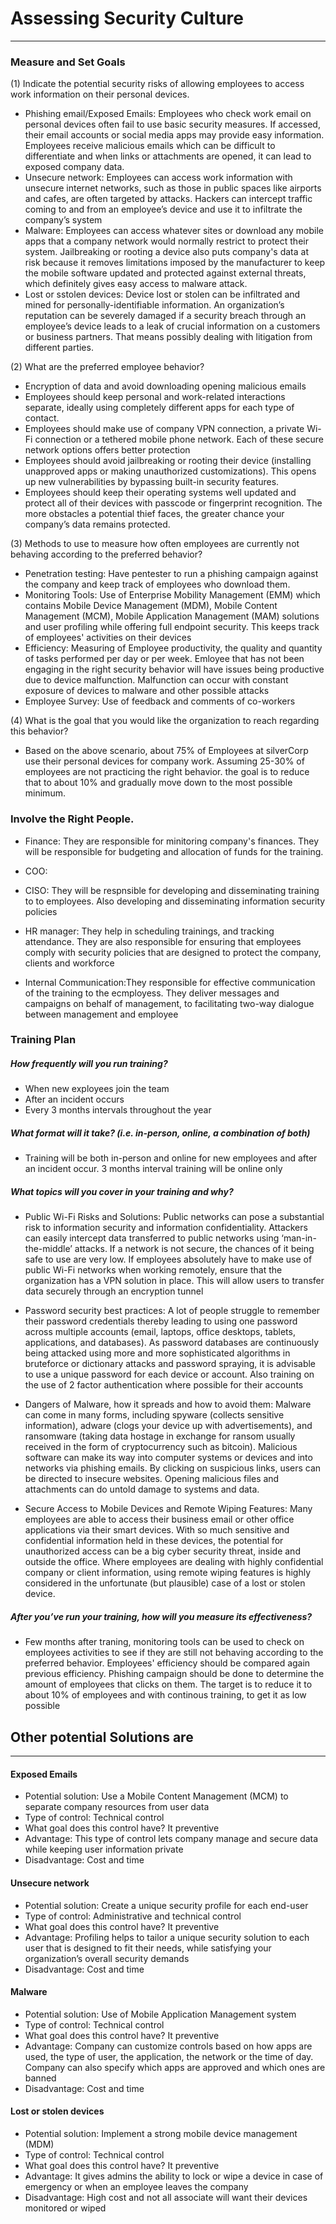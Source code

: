 # Assessing Security Culture
***
### Measure and Set Goals
(1) Indicate the potential security risks of allowing employees to access work information on their personal devices.
* Phishing email/Exposed Emails: Employees who check work email on personal devices often fail to use basic security measures. If accessed, their email accounts or social media apps may provide easy information. Employees receive malicious emails which can be difficult to differentiate and when links or attachments are opened, it can lead to exposed company data.
* Unsecure network: Employees can access work information with unsecure internet networks, such as those in public spaces like airports and cafes, are often targeted by attacks. Hackers can intercept traffic coming to and from an employee’s device and use it to infiltrate the company’s system
* Malware: Employees can access whatever sites or download any mobile apps that a company network would normally restrict to protect their system. Jailbreaking or rooting a device also puts company's data at risk because it removes limitations imposed by the manufacturer to keep the mobile software updated and protected against external threats, which definitely gives easy access to malware attack.
* Lost or sstolen devices: Device lost or stolen can be infiltrated and mined for personally-identifiable information. An organization’s reputation can be severely damaged if a security breach through an employee’s device leads to a leak of crucial information on a customers or business partners. That means possibly dealing with litigation from different parties.

(2) What are the preferred employee behavior?
* Encryption of data and avoid downloading opening malicious emails
* Employees should keep personal and work-related interactions separate, ideally using completely different apps for each type of contact.
* Employees should make use of company VPN connection, a private Wi-Fi connection or a tethered mobile phone network. Each of these secure network options offers better protection
* Employees should avoid jailbreaking or rooting their device (installing unapproved apps or making unauthorized customizations). This opens up new vulnerabilities by bypassing built-in security features.
* Employees should keep their operating systems well updated and protect all of their devices with passcode or fingerprint recognition. The more obstacles a potential thief faces, the greater chance your company’s data remains protected.

(3) Methods to use to measure how often employees are currently not behaving according to the preferred behavior?
* Penetration testing: Have pentester to run a phishing campaign against the company and keep track of employees who download them.
* Monitoring Tools: Use of Enterprise Mobility Management (EMM) which contains Mobile Device Management (MDM), Mobile Content Management (MCM), Mobile Application Management (MAM) solutions and user profiling while offering full endpoint security. This keeps track of employees' activities on their devices
* Efficiency: Measuring of Employee productivity, the quality and quantity of tasks performed per day or per week. Emloyee that has not been engaging in the right security behavior will have issues being productive due to device malfunction. Malfunction can occur with constant exposure of devices to malware and other possible attacks 
* Employee Survey: Use of feedback and comments of co-workers

(4) What is the goal that you would like the organization to reach regarding this behavior?
* Based on the above scenario, about 75% of Employees at silverCorp use their personal devices for company work. Assuming 25-30% of employees are not practicing the right behavior. the goal is to reduce that to about 10% and gradually move down to the most possible minimum.

###  Involve the Right People.
* Finance: They are responsible for minitoring company's finances. They will be responsible for budgeting and allocation of funds for the training.

* COO:

* CISO: They will be respnsible for developing and disseminating training to to employees. Also developing and disseminating information security policies

* HR manager: They help in scheduling trainings, and tracking attendance. They are also responsible for ensuring that employees comply with security policies that are designed to protect the company, clients and workforce

* Internal Communication:They responsible for effective communication of the training to the ecmployess. They deliver messages and campaigns on behalf of management, to facilitating two-way dialogue between management and employee


### Training Plan
##### How frequently will you run training? 
* When new exployees join the team
* After an incident occurs
* Every 3 months intervals throughout the year

##### What format will it take? (i.e. in-person, online, a combination of both)
* Training will be both in-person and online for new employees and after an incident occur. 3 months interval training will be online only 

##### What topics will you cover in your training and why? 
* Public Wi-Fi Risks and Solutions: Public networks can pose a substantial risk to information security and information confidentiality. Attackers can easily intercept data transferred to public networks using ‘man-in-the-middle’ attacks. If a network is not secure, the chances of it being safe to use are very low. If employees absolutely have to make use of public Wi-Fi networks when working remotely, ensure that the organization has a VPN solution in place. This will allow users to transfer data securely through an encryption tunnel

* Password security best practices: A lot of people struggle to remember their password credentials thereby leading to using one password across multiple accounts (email, laptops, office desktops, tablets, applications, and databases). As password databases are continuously being attacked using more and more sophisticated algorithms in bruteforce or dictionary attacks and password spraying, it is advisable to use a unique password for each device or account. Also training on the use of 2 factor authentication where possible for their accounts

* Dangers of Malware, how it spreads and how to avoid them: Malware can come in many forms, including spyware (collects sensitive information), adware (clogs your device up with advertisements), and ransomware (taking data hostage in exchange for ransom usually received in the form of cryptocurrency such as bitcoin). Malicious software can make its way into computer systems or devices and into networks via phishing emails. By clicking on suspicious links, users can be directed to insecure websites. Opening malicious files and attachments can do untold damage to systems and data. 

* Secure Access to Mobile Devices and Remote Wiping Features: Many employees are able to access their business email or other office applications via their smart devices. With so much sensitive and confidential information held in these devices, the potential for unauthorized access can be a big cyber security threat, inside and outside the office. Where employees are dealing with highly confidential company or client information, using remote wiping features is highly considered in the unfortunate (but plausible) case of a lost or stolen device.

##### After you’ve run your training, how will you measure its effectiveness?
* Few months after traning, monitoring tools can be used to check on employees activities to see if they are still not behaving according to the preferred behavior. Employees' efficiency should be compared again previous efficiency. Phishing campaign should be done to determine the amount of employees that clicks on them. The target is to reduce it to about 10% of employees and with continous training, to get it as low possible


## Other potential Solutions are
***
#### Exposed Emails
* Potential solution: Use a Mobile Content Management (MCM) to separate company resources from user data
* Type of control: Technical control 
* What goal does this control have? It preventive
* Advantage: This type of control lets company manage and secure data while keeping user information private
* Disadvantage: Cost and time

#### Unsecure network
* Potential solution: Create a unique security profile for each end-user
* Type of control: Administrative and technical control 
* What goal does this control have? It preventive
* Advantage:  Profiling helps to tailor a unique security solution to each user that is designed to fit their needs, while satisfying your organization’s overall security demands
* Disadvantage: Cost and time

#### Malware
* Potential solution: Use of Mobile Application Management system
* Type of control: Technical control 
* What goal does this control have? It preventive
* Advantage: Company can customize controls based on how apps are used, the type of user, the application, the network or the time of day. Company can also specify which apps are approved and which ones are banned
* Disadvantage: Cost and time

#### Lost or stolen devices
* Potential solution: Implement a strong mobile device management (MDM)
* Type of control: Technical control
* What goal does this control have? It preventive
* Advantage: It gives admins the ability to lock or wipe a device in case of emergency or when an employee leaves the company
* Disadvantage: High cost and not all associate will want their devices monitored or wiped
